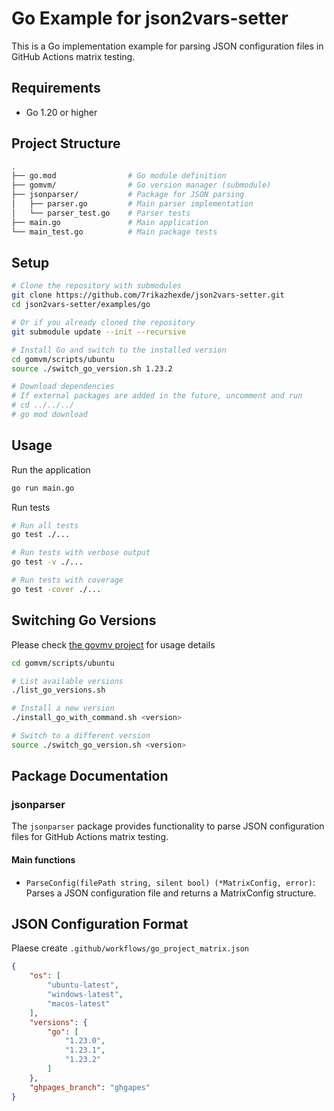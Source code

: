 # Go Example for json2vars-setter

This is a Go implementation example for parsing JSON configuration files in GitHub Actions matrix testing.

## Requirements

- Go 1.20 or higher

## Project Structure

```bash
.
├── go.mod                # Go module definition
├── gomvm/                # Go version manager (submodule)
├── jsonparser/           # Package for JSON parsing
│   ├── parser.go         # Main parser implementation
│   └── parser_test.go    # Parser tests
├── main.go               # Main application
└── main_test.go          # Main package tests
```

## Setup

```bash
# Clone the repository with submodules
git clone https://github.com/7rikazhexde/json2vars-setter.git
cd json2vars-setter/examples/go

# Or if you already cloned the repository
git submodule update --init --recursive

# Install Go and switch to the installed version
cd gomvm/scripts/ubuntu
source ./switch_go_version.sh 1.23.2

# Download dependencies
# If external packages are added in the future, uncomment and run
# cd ../../../
# go mod download
```

## Usage

Run the application

```bash
go run main.go
```

Run tests

```bash
# Run all tests
go test ./...

# Run tests with verbose output
go test -v ./...

# Run tests with coverage
go test -cover ./...
```

## Switching Go Versions

Please check [the govmv project](https://github.com/7rikazhexde/go-multi-version-manager) for usage details

```bash
cd gomvm/scripts/ubuntu

# List available versions
./list_go_versions.sh

# Install a new version
./install_go_with_command.sh <version>

# Switch to a different version
source ./switch_go_version.sh <version>
```

## Package Documentation

### jsonparser

The `jsonparser` package provides functionality to parse JSON configuration files for GitHub Actions matrix testing.

#### Main functions

- `ParseConfig(filePath string, silent bool) (*MatrixConfig, error)`: Parses a JSON configuration file and returns a MatrixConfig structure.

## JSON Configuration Format

Plaese create `.github/workflows/go_project_matrix.json`

```json
{
    "os": [
        "ubuntu-latest",
        "windows-latest",
        "macos-latest"
    ],
    "versions": {
        "go": [
            "1.23.0",
            "1.23.1",
            "1.23.2"
        ]
    },
    "ghpages_branch": "ghgapes"
}
```
